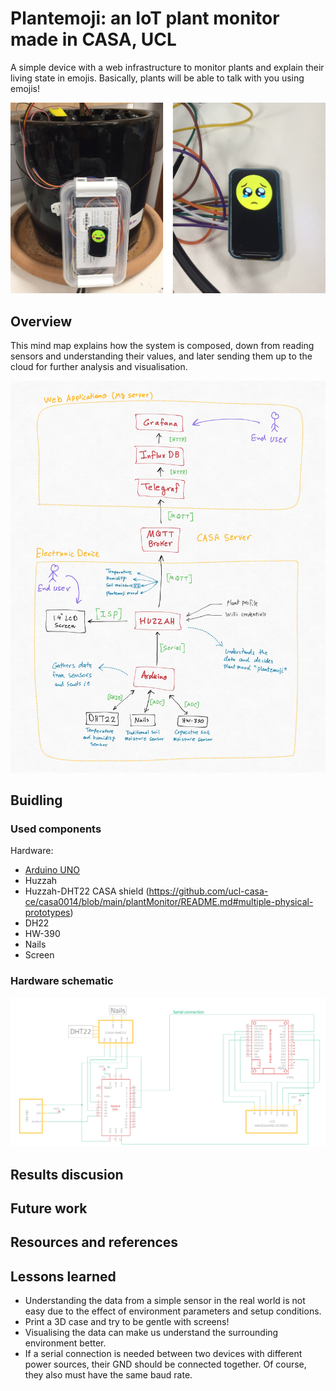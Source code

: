 
# Plantemoji: an IoT plant monitor made in CASA, UCL

A simple device with a web infrastructure to monitor plants and explain their living state in emojis. Basically, plants will be able to talk with you using emojis!

![System components overview](/Docs/Plantemoji-main-photo.jpg)

## Overview

This mind map explains how the system is composed, down from reading sensors and understanding their values, and later sending them up to the cloud for further analysis and visualisation.

![System components overview](/Docs/System-mind-map.jpg)

## Buidling

### Used components

Hardware:
 - [Arduino UNO](https://store.arduino.cc/products/arduino-uno-rev3)
 - Huzzah
 - Huzzah-DHT22 CASA shield (https://github.com/ucl-casa-ce/casa0014/blob/main/plantMonitor/README.md#multiple-physical-prototypes)
 - DH22
 - HW-390
 - Nails
 - Screen
### Hardware schematic

![Hardware schematic](/Docs/schematic.png)

## Results discusion

## Future work

## Resources and references

## Lessons learned
 - Understanding the data from a simple sensor in the real world is not easy due to the effect of environment parameters and setup conditions.
 - Print a 3D case and try to be gentle with screens!
 - Visualising the data can make us understand the surrounding environment better.
 - If a serial connection is needed between two devices with different power sources, their GND should be connected together. Of course, they also must have the same baud rate.
 
